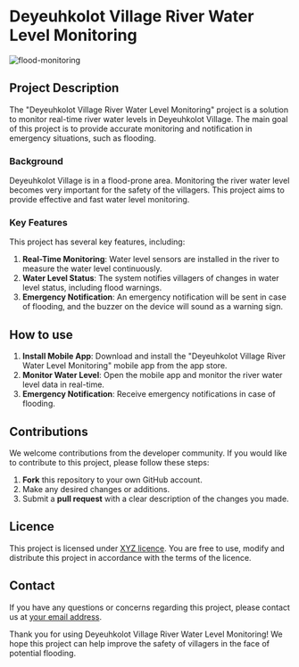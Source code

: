# Deyeuhkolot Village River Water Level Monitoring

![flood-monitoring](https://github.com/11neuty/Flood-Monitoring/assets/49444532/334f79ae-e396-4a55-b86b-9240170a379f)


## Project Description
The "Deyeuhkolot Village River Water Level Monitoring" project is a solution to monitor real-time river water levels in Deyeuhkolot Village. The main goal of this project is to provide accurate monitoring and notification in emergency situations, such as flooding.

### Background
Deyeuhkolot Village is in a flood-prone area. Monitoring the river water level becomes very important for the safety of the villagers. This project aims to provide effective and fast water level monitoring.

### Key Features
This project has several key features, including:
1. **Real-Time Monitoring**: Water level sensors are installed in the river to measure the water level continuously.
2. **Water Level Status**: The system notifies villagers of changes in water level status, including flood warnings.
3. **Emergency Notification**: An emergency notification will be sent in case of flooding, and the buzzer on the device will sound as a warning sign.

## How to use
1. **Install Mobile App**: Download and install the "Deyeuhkolot Village River Water Level Monitoring" mobile app from the app store.
2. **Monitor Water Level**: Open the mobile app and monitor the river water level data in real-time.
3. **Emergency Notification**: Receive emergency notifications in case of flooding.

## Contributions
We welcome contributions from the developer community. If you would like to contribute to this project, please follow these steps:
1. **Fork** this repository to your own GitHub account.
2. Make any desired changes or additions.
3. Submit a **pull request** with a clear description of the changes you made.

## Licence
This project is licensed under [XYZ licence](LICENSE). You are free to use, modify and distribute this project in accordance with the terms of the licence.

## Contact
If you have any questions or concerns regarding this project, please contact us at [your email address](mailto:email@example.com).

Thank you for using Deyeuhkolot Village River Water Level Monitoring! We hope this project can help improve the safety of villagers in the face of potential flooding.
